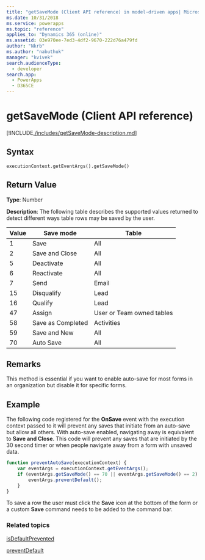 ```yaml
---
title: "getSaveMode (Client API reference) in model-driven apps| MicrosoftDocs"
ms.date: 10/31/2018
ms.service: powerapps
ms.topic: "reference"
applies_to: "Dynamics 365 (online)"
ms.assetid: 03e970ee-7ed3-4df2-9670-222d76a479fd
author: "Nkrb"
ms.author: "nabuthuk"
manager: "kvivek"
search.audienceType: 
  - developer
search.app: 
  - PowerApps
  - D365CE
---
```

# getSaveMode (Client API reference)



[!INCLUDE[./includes/getSaveMode-description.md](./includes/getSaveMode-description.md)]

## Syntax

`executionContext.getEventArgs().getSaveMode()`

## Return Value

**Type**: Number

**Description**: The following table describes the supported values returned to detect different ways table rows may be saved by the user.

|Value |Save mode |Table|
|---|---|---|
|1|Save|All|
|2|Save and Close|All|
|5|Deactivate|All|
|6|Reactivate|All|
|7|Send|Email|
|15|Disqualify|Lead|
|16|Qualify|Lead|
|47|Assign|User or Team owned tables|
|58|Save as Completed|Activities|
|59|Save and New|All|
|70|Auto Save|All|

## Remarks

This method is essential if you want to enable auto-save for most forms in an organization but disable it for specific forms.  

## Example

The following code registered for the **OnSave** event with the execution context passed to it will prevent any saves that initiate from an auto-save but allow all others. With auto-save enabled, navigating away is equivalent to **Save and Close**. This code will prevent any saves that are initiated by the 30 second timer or when people navigate away from a form with unsaved data.

```JavaScript
function preventAutoSave(executionContext) {
    var eventArgs = executionContext.getEventArgs();
    if (eventArgs.getSaveMode() == 70 || eventArgs.getSaveMode() == 2) {
        eventArgs.preventDefault();
    }
}
```

To save a row the user must click the **Save** icon at the bottom of the form or a custom **Save** command needs to be added to the command bar.

### Related topics

[isDefaultPrevented](isDefaultPrevented.md)

[preventDefault](preventDefault.md)

